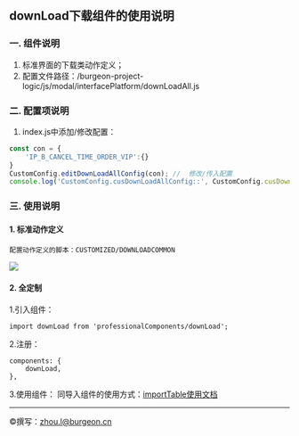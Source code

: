 ## downLoad下载组件的使用说明

### 一. 组件说明
1. 标准界面的下载类动作定义；
2. 配置文件路径：/burgeon-project-logic/js/modal/interfacePlatform/downLoadAll.js

### 二. 配置项说明
1. index.js中添加/修改配置：

```javascript
const con = {
	'IP_B_CANCEL_TIME_ORDER_VIP':{}
}
CustomConfig.editDownLoadAllConfig(con); //  修改/传入配置
console.log('CustomConfig.cusDownLoadAllConfig::', CustomConfig.cusDownLoadAllConfig);
```


### 三. 使用说明

#### 1. 标准动作定义
	配置动作定义的脚本：CUSTOMIZED/DOWNLOADCOMMON
![](http://arkshare-file.oss-cn-hangzhou.aliyuncs.com/arkshare-pro/arkdocs/markdown/1622427759677/down.png)

#### 2. 全定制

1.引入组件：
```
import downLoad from 'professionalComponents/downLoad';
```
2.注册：
```
components: {
    downLoad,
},
```
3.使用组件：
	同导入组件的使用方式：[importTable使用文档](http://knowledge.ark.burgeononline.com/repository#/entryComponents/2/749656/1/2061 "importTable使用文档")

------------

&copy;撰写：zhou.l@burgeon.cn
